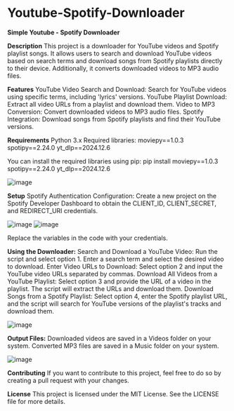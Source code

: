 # Youtube-Spotify-Downloader
**Simple Youtube - Spotify Downloader**

**Description**
This project is a downloader for YouTube videos and Spotify playlist songs. It allows users to search and download YouTube videos based on search terms and download songs from Spotify playlists directly to their device. Additionally, it converts downloaded videos to MP3 audio files.

**Features**
YouTube Video Search and Download: Search for YouTube videos using specific terms, including 'lyrics' versions.
YouTube Playlist Download: Extract all video URLs from a playlist and download them.
Video to MP3 Conversion: Convert downloaded videos to MP3 audio files.
Spotify Integration: Download songs from Spotify playlists and find their YouTube versions.

**Requirements**
Python 3.x
Required libraries:
moviepy==1.0.3
spotipy==2.24.0
yt_dlp==2024.12.6


You can install the required libraries using pip:
pip install moviepy==1.0.3 spotipy==2.24.0 yt_dlp==2024.12.6

![image](https://github.com/user-attachments/assets/0e599e91-0357-4db5-b1f9-074f281b5578)


**Setup**
Spotify Authentication Configuration:
Create a new project on the Spotify Developer Dashboard to obtain the CLIENT_ID, CLIENT_SECRET, and REDIRECT_URI credentials.

![image](https://github.com/user-attachments/assets/fd0dc34e-abe1-4f51-b0fa-d16b6aa864e2)
![image](https://github.com/user-attachments/assets/5847b77e-ae95-4784-a3db-8bdcbabc235b)


Replace the variables in the code with your credentials.

**Using the Downloader:**
Search and Download a YouTube Video: Run the script and select option 1. Enter a search term and select the desired video to download.
Enter Video URLs to Download: Select option 2 and input the YouTube video URLs separated by commas.
Download All Videos from a YouTube Playlist: Select option 3 and provide the URL of a video in the playlist. The script will extract the URLs and download them.
Download Songs from a Spotify Playlist: Select option 4, enter the Spotify playlist URL, and the script will search for YouTube versions of the playlist's tracks and download them.

![image](https://github.com/user-attachments/assets/a4778f82-611c-46ce-9465-69f143deda81)


**Output Files:**
Downloaded videos are saved in a Videos folder on your system.
Converted MP3 files are saved in a Music folder on your system.

![image](https://github.com/user-attachments/assets/a65db2c9-70d0-489e-9643-6be071c998af)


**Contributing**
If you want to contribute to this project, feel free to do so by creating a pull request with your changes.

**License**
This project is licensed under the MIT License. See the LICENSE file for more details.
